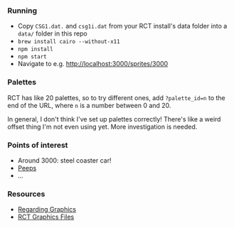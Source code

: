 ### Running

* Copy `CSG1.dat.` and `csg1i.dat` from your RCT install's data folder into a `data/` folder in this repo
* `brew install cairo --without-x11`
* `npm install`
* `npm start`
* Navigate to e.g. [http://localhost:3000/sprites/3000](http://localhost:3000/sprites/3000)

### Palettes

RCT has like 20 palettes, so to try different ones, add `?palette_id=n` to the end of the URL, where `n` is a number between 0 and 20.

In general, I don't think I've set up palettes correctly! There's like a weird offset thing I'm not even using yet. More investigation is needed.

### Points of interest

* Around 3000: steel coaster car!
* [Peeps](http://localhost:3000/sprites/50025?palette_id=0)
* *...*

### Resources

* [Regarding Graphics](https://web.archive.org/web/20131221171502/http://www.strategyplanet.com/rctuk/tid/csg/csg1dat.html)
* [RCT Graphics Files](http://freerct.github.io/RCTTechDepot-Archive/csg.html)
